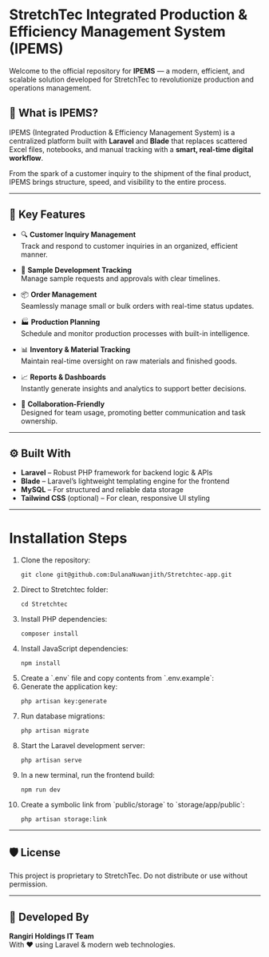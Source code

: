 # StretchTec Integrated Production & Efficiency Management System (IPEMS)

Welcome to the official repository for **IPEMS** — a modern, efficient, and scalable solution developed for StretchTec to revolutionize production and operations management.

## 🚀 What is IPEMS?

IPEMS (Integrated Production & Efficiency Management System) is a centralized platform built with **Laravel** and **Blade** that replaces scattered Excel files, notebooks, and manual tracking with a **smart, real-time digital workflow**.

From the spark of a customer inquiry to the shipment of the final product, IPEMS brings structure, speed, and visibility to the entire process.

---

## 🧠 Key Features

- 🔍 **Customer Inquiry Management**  
  Track and respond to customer inquiries in an organized, efficient manner.

- 🧪 **Sample Development Tracking**  
  Manage sample requests and approvals with clear timelines.

- 📦 **Order Management**  
  Seamlessly manage small or bulk orders with real-time status updates.

- 🏭 **Production Planning**  
  Schedule and monitor production processes with built-in intelligence.

- 📊 **Inventory & Material Tracking**  
  Maintain real-time oversight on raw materials and finished goods.

- 📈 **Reports & Dashboards**  
  Instantly generate insights and analytics to support better decisions.

- 🤝 **Collaboration-Friendly**  
  Designed for team usage, promoting better communication and task ownership.

---

## ⚙️ Built With

- **Laravel** – Robust PHP framework for backend logic & APIs  
- **Blade** – Laravel’s lightweight templating engine for the frontend  
- **MySQL** – For structured and reliable data storage  
- **Tailwind CSS** (optional) – For clean, responsive UI styling

---

<h1>Installation Steps</h1>

<ol>
  <li>Clone the repository:
    <pre><code>git clone git@github.com:DulanaNuwanjith/Stretchtec-app.git</code></pre>
  </li>
  
  <li>Direct to Stretchtec folder:
    <pre><code>cd Stretchtec</code></pre>
  </li>

  <li>Install PHP dependencies:
    <pre><code>composer install</code></pre>
  </li>

  <li>Install JavaScript dependencies:
    <pre><code>npm install</code></pre>
  </li>

  <li>Create a `.env` file and copy contents from `.env.example`:</li>

  <li>Generate the application key:
    <pre><code>php artisan key:generate</code></pre>
  </li>

  <li>Run database migrations:
    <pre><code>php artisan migrate</code></pre>
  </li>

  <li>Start the Laravel development server:
    <pre><code>php artisan serve</code></pre>
  </li>

  <li>In a new terminal, run the frontend build:
    <pre><code>npm run dev</code></pre>
  </li>

  <li>Create a symbolic link from `public/storage` to `storage/app/public`:
    <pre><code>php artisan storage:link</code></pre>
  </li>
</ol>

---

## 🛡️ License

This project is proprietary to StretchTec. Do not distribute or use without permission.

---

## 👤 Developed By

**Rangiri Holdings IT Team**  
With ❤️ using Laravel & modern web technologies.
